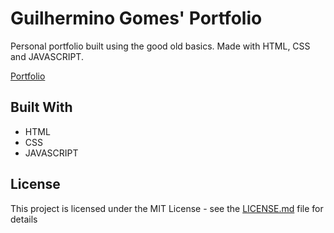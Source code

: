 # Guilhermino Gomes' Portfolio

Personal portfolio built using the good old basics. Made with HTML, CSS and JAVASCRIPT. 

[Portfolio](https://guilherminogomes.github.io/portfolio/)

## Built With

* HTML
* CSS
* JAVASCRIPT

## License

This project is licensed under the MIT License - see the [LICENSE.md](https://github.com/GuilherminoGomes/portfolio/blob/master/LICENSE.md) file for details
